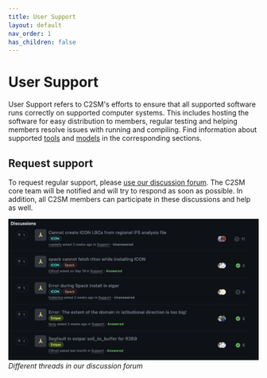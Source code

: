 ```yaml
---
title: User Support
layout: default
nav_order: 1
has_children: false
---
```


# User Support

User Support refers to C2SM's efforts to ensure that all supported software runs correctly on supported computer systems. This includes hosting the software for easy distribution to members, regular testing and helping members resolve issues with running and compiling. Find information about supported [tools](https://c2sm.github.io/tools/) and [models](https://c2sm.github.io/models/) in the corresponding sections.

## Request support

To request regular support, please [use our discussion forum](https://github.com/C2SM/Tasks-Support/discussions/categories/support). The C2SM core team will be notified and will try to respond as soon as possible. In addition, all C2SM members can participate in these discussions and help as well.

![](assets/Support_Forum.png)
*Different threads in our discussion forum*

